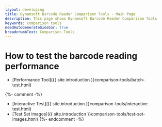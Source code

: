 ```yaml
---
layout: developing
title: Dynamsoft Barcode Reader Comparison Tools - Main Page
description: This page shows Dynamsoft Barcode Reader Comparison Tools.
keywords: comparison tools
needAutoGenerateSidebar: true
breadcrumbText: Comparison Tools
---
```


# How to test the barcode reading performance

- [Performance Tool]({{ site.introduction }}comparison-tools/batch-test.html)

{%- comment -%}
- [Interactive Test]({{ site.introduction }}comparison-tools/interactive-test.html)
- [Test Set Images]({{ site.introduction }}comparison-tools/test-set-images.html)
{%- endcomment -%}